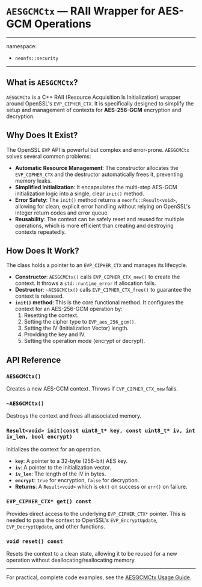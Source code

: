 # `AESGCMCtx` — RAII Wrapper for AES-GCM Operations

---
namespace:
- `neonfs::security`
---

## What is `AESGCMCtx`?

`AESGCMCtx` is a C++ RAII (Resource Acquisition Is Initialization) wrapper around OpenSSL's `EVP_CIPHER_CTX`. It is specifically designed to simplify the setup and management of contexts for **AES-256-GCM** encryption and decryption.

## Why Does It Exist?

The OpenSSL `EVP` API is powerful but complex and error-prone. `AESGCMCtx` solves several common problems:

* **Automatic Resource Management**: The constructor allocates the `EVP_CIPHER_CTX` and the destructor automatically frees it, preventing memory leaks.
* **Simplified Initialization**: It encapsulates the multi-step AES-GCM initialization logic into a single, clear `init()` method.
* **Error Safety**: The `init()` method returns a `neonfs::Result<void>`, allowing for clean, explicit error handling without relying on OpenSSL's integer return codes and error queue.
* **Reusability**: The context can be safely reset and reused for multiple operations, which is more efficient than creating and destroying contexts repeatedly.

## How Does It Work?

The class holds a pointer to an `EVP_CIPHER_CTX` and manages its lifecycle.

*   **Constructor**: `AESGCMCtx()` calls `EVP_CIPHER_CTX_new()` to create the context. It throws a `std::runtime_error` if allocation fails.
*   **Destructor**: `~AESGCMCtx()` calls `EVP_CIPHER_CTX_free()` to guarantee the context is released.
*   **`init()` method**: This is the core functional method. It configures the context for an AES-256-GCM operation by:
    1.  Resetting the context.
    2.  Setting the cipher type to `EVP_aes_256_gcm()`.
    3.  Setting the IV (Initialization Vector) length.
    4.  Providing the key and IV.
    5.  Setting the operation mode (encrypt or decrypt).

## API Reference

### `AESGCMCtx()`
Creates a new AES-GCM context. Throws if `EVP_CIPHER_CTX_new` fails.

### `~AESGCMCtx()`
Destroys the context and frees all associated memory.

### `Result<void> init(const uint8_t* key, const uint8_t* iv, int iv_len, bool encrypt)`
Initializes the context for an operation.
- **`key`**: A pointer to a 32-byte (256-bit) AES key.
- **`iv`**: A pointer to the initialization vector.
- **`iv_len`**: The length of the IV in bytes.
- **`encrypt`**: `true` for encryption, `false` for decryption.
- **Returns**: A `Result<void>` which is `ok()` on success or `err()` on failure.

### `EVP_CIPHER_CTX* get() const`
Provides direct access to the underlying `EVP_CIPHER_CTX*` pointer. This is needed to pass the context to OpenSSL's `EVP_EncryptUpdate`, `EVP_DecryptUpdate`, and other functions.

### `void reset() const`
Resets the context to a clean state, allowing it to be reused for a new operation without deallocating/reallocating memory.

---
For practical, complete code examples, see the [AESGCMCtx Usage Guide](AESGCMCtxUsage.md).